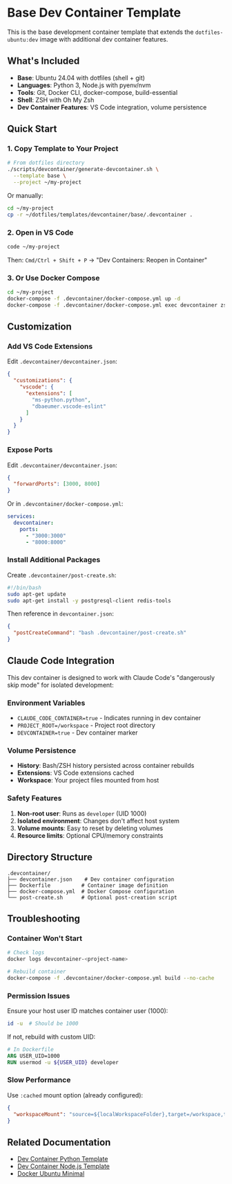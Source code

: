 # Base Dev Container Template

This is the base development container template that extends the `dotfiles-ubuntu:dev` image with additional dev container features.

## What's Included

- **Base**: Ubuntu 24.04 with dotfiles (shell + git)
- **Languages**: Python 3, Node.js with pyenv/nvm
- **Tools**: Git, Docker CLI, docker-compose, build-essential
- **Shell**: ZSH with Oh My Zsh
- **Dev Container Features**: VS Code integration, volume persistence

## Quick Start

### 1. Copy Template to Your Project

```bash
# From dotfiles directory
./scripts/devcontainer/generate-devcontainer.sh \
  --template base \
  --project ~/my-project
```

Or manually:

```bash
cd ~/my-project
cp -r ~/dotfiles/templates/devcontainer/base/.devcontainer .
```

### 2. Open in VS Code

```bash
code ~/my-project
```

Then: `Cmd/Ctrl + Shift + P` → "Dev Containers: Reopen in Container"

### 3. Or Use Docker Compose

```bash
cd ~/my-project
docker-compose -f .devcontainer/docker-compose.yml up -d
docker-compose -f .devcontainer/docker-compose.yml exec devcontainer zsh
```

## Customization

### Add VS Code Extensions

Edit `.devcontainer/devcontainer.json`:

```json
{
  "customizations": {
    "vscode": {
      "extensions": [
        "ms-python.python",
        "dbaeumer.vscode-eslint"
      ]
    }
  }
}
```

### Expose Ports

Edit `.devcontainer/devcontainer.json`:

```json
{
  "forwardPorts": [3000, 8000]
}
```

Or in `.devcontainer/docker-compose.yml`:

```yaml
services:
  devcontainer:
    ports:
      - "3000:3000"
      - "8000:8000"
```

### Install Additional Packages

Create `.devcontainer/post-create.sh`:

```bash
#!/bin/bash
sudo apt-get update
sudo apt-get install -y postgresql-client redis-tools
```

Then reference in `devcontainer.json`:

```json
{
  "postCreateCommand": "bash .devcontainer/post-create.sh"
}
```

## Claude Code Integration

This dev container is designed to work with Claude Code's "dangerously skip mode" for isolated development:

### Environment Variables

- `CLAUDE_CODE_CONTAINER=true` - Indicates running in dev container
- `PROJECT_ROOT=/workspace` - Project root directory
- `DEVCONTAINER=true` - Dev container marker

### Volume Persistence

- **History**: Bash/ZSH history persisted across container rebuilds
- **Extensions**: VS Code extensions cached
- **Workspace**: Your project files mounted from host

### Safety Features

1. **Non-root user**: Runs as `developer` (UID 1000)
2. **Isolated environment**: Changes don't affect host system
3. **Volume mounts**: Easy to reset by deleting volumes
4. **Resource limits**: Optional CPU/memory constraints

## Directory Structure

```
.devcontainer/
├── devcontainer.json    # Dev container configuration
├── Dockerfile          # Container image definition
├── docker-compose.yml  # Docker Compose configuration
└── post-create.sh      # Optional post-creation script
```

## Troubleshooting

### Container Won't Start

```bash
# Check logs
docker logs devcontainer-<project-name>

# Rebuild container
docker-compose -f .devcontainer/docker-compose.yml build --no-cache
```

### Permission Issues

Ensure your host user ID matches container user (1000):

```bash
id -u  # Should be 1000
```

If not, rebuild with custom UID:

```dockerfile
# In Dockerfile
ARG USER_UID=1000
RUN usermod -u ${USER_UID} developer
```

### Slow Performance

Use `:cached` mount option (already configured):

```json
{
  "workspaceMount": "source=${localWorkspaceFolder},target=/workspace,type=bind,consistency=cached"
}
```

## Related Documentation

- [Dev Container Python Template](../python/README.md)
- [Dev Container Node.js Template](../nodejs/README.md)
- [Docker Ubuntu Minimal](../../../docs/docker/DOCKER-UBUNTU-MINIMAL.md)
